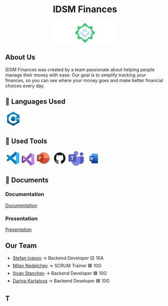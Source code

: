 <div align="center">
  <h1>IDSM Finances</h1>
  <img src="pictures/logo.png" alt="IDSM Logo" width="200px">
</div>

## About Us
IDSM Finances was created by a team passionate about helping people manage their money with ease. Our goal is to simplify tracking your finances, so you can see where your money goes and make better financial choices every day.

## 🚀 Languages Used
<p align="left">
  <a href="https://www.cplusplus.com/"><img src="pictures/cpplogo.png" width="50px"/></a>
</p>

## 🔧 Used Tools
<p align="left"> 
  <a href="https://code.visualstudio.com/"><img src="pictures/visualstudio-code.png" alt="Visual Studio Code"/></a>
  <a href="https://code.visualstudio.com/"><img src="pictures/visualstudio.png" alt="Visual Studio" width="40" height="40"/></a>
  <a href="https://www.microsoft.com/en-us/microsoft-365/powerpoint"><img src="pictures/powerpoint.png" alt="MS PowerPoint logo" width="48px"/></a>
  <a href="https://github.com/"><img src="pictures/github.png" alt="GitHub Logo" width="48px"/></a>
  <a href="https://teams.com/"><img src="pictures/teams.jpg" alt="Teams Logo" width="48px"/></a>
  <a href="https://word.com/"><img src="pictures/word.png" alt="Word Logo" width="55" height="45"/></a>
</p>

## 📄 Documents
### Documentation
[Documentation](files/Documentation.docx)

### Presentation    
[Presentation](files/IDSM-Presentation.pptx)

## Our Team
- <a href="https://github.com/SBIvanov22">Stefan Ivanov</a> -> Backend Developer 🟨 10A
- <a href="https://github.com/MPNedelchev22">Milan Nedelchev</a> -> SCRUM Trainer 🟦 10G
- <a href="https://github.com/ISStanchev22">Iliyan Stanchev</a> -> Backend Developer 🟦 10G
- <a href="https://github.com/DYKartalova22">Dariya Kartalova</a> -> Backend Developer 🟦 10G

## T
